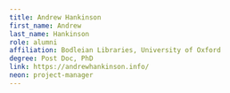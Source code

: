 ```yaml
---
title: Andrew Hankinson
first_name: Andrew
last_name: Hankinson
role: alumni
affiliation: Bodleian Libraries, University of Oxford
degree: Post Doc, PhD
link: https://andrewhankinson.info/
neon: project-manager
---
```

